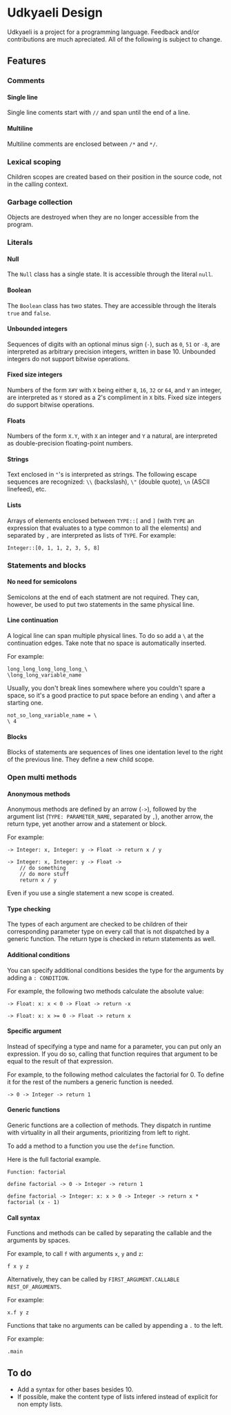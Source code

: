 # Udkyaeli Design

Udkyaeli is a project for a programming language. Feedback and/or contributions are much apreciated. All of the following is subject to change.

## Features

### Comments

#### Single line

Single line coments start with `//` and span until the end of a line.

#### Multiline

Multiline comments are enclosed between `/*` and `*/`.

### Lexical scoping

Children scopes are created based on their position in the source code, not in the calling context.

### Garbage collection

Objects are destroyed when they are no longer accessible from the program.

### Literals

#### Null

The `Null` class has a single state. It is accessible through the literal `null`.

#### Boolean

The `Boolean` class has two states. They are accessible through the literals `true` and `false`.

#### Unbounded integers

Sequences of digits with an optional minus sign (`-`), such as `0`, `51` or `-8`, are interpreted as arbitrary precision integers, written in base 10. Unbounded integers do not support bitwise operations.

#### Fixed size integers

Numbers of the form `X#Y` with `X` being either `8`, `16`, `32` or `64`, and `Y` an integer, are interpreted as `Y` stored as a 2's compliment in `X` bits. Fixed size integers do support bitwise operations.

#### Floats

Numbers of the form `X.Y`, with `X` an integer and `Y` a natural, are interpreted as double-precision floating-point numbers.

#### Strings

Text enclosed in `"`'s is interpreted as strings. The following escape sequences are recognized: `\\` (backslash), `\"` (double quote), `\n` (ASCII linefeed), etc.

#### Lists

Arrays of elements enclosed between `TYPE::[` and `]` (with `TYPE` an expression that evaluates to a type common to all the elements) and separated by `,` are interpreted as lists of `TYPE`.
For example:

```
Integer::[0, 1, 1, 2, 3, 5, 8]
```

### Statements and blocks

#### No need for semicolons

Semicolons at the end of each statment are not required. They can, however, be used to put two statements in the same physical line.

#### Line continuation

A logical line can span multiple physical lines. To do so add a `\` at the continuation edges. Take note that no space is automatically inserted.

For example:
```
long_long_long_long_long_\
\long_long_variable_name
```

Usually, you don't break lines somewhere where you couldn't spare a space, so it's a good practice to put space before an ending `\` and after a starting one.

```
not_so_long_variable_name = \
\ 4
```

#### Blocks

Blocks of statements are sequences of lines one identation level to the right of the previous line. They define a new child scope.

### Open multi methods

#### Anonymous methods

Anonymous methods are defined by an arrow (`->`), followed by the argument list (`TYPE: PARAMETER_NAME`, separated by `,`), another arrow, the return type, yet another arrow and a statement or block.

For example:

```
-> Integer: x, Integer: y -> Float -> return x / y
```

```
-> Integer: x, Integer: y -> Float ->
    // do something
    // do more stuff
    return x / y
```

Even if you use a single statement a new scope is created.

#### Type checking

The types of each argument are checked to be children of their corresponding parameter type on every call that is not dispatched by a generic function. The return type is checked in return statements as well.

#### Additional conditions

You can specify additional conditions besides the type for the arguments by adding a `: CONDITION`.

For example, the following two methods calculate the absolute value:

```
-> Float: x: x < 0 -> Float -> return -x

-> Float: x: x >= 0 -> Float -> return x
```

#### Specific argument

Instead of specifying a type and name for a parameter, you can put only an expression. If you do so, calling that function requires that argument to be equal to the result of that expression.

For example, to the following method calculates the factorial for 0. To define it for the rest of the numbers a generic function is needed.

```
-> 0 -> Integer -> return 1
```

#### Generic functions

Generic functions are a collection of methods. They dispatch in runtime with virtuality in all their arguments, prioritizing from left to right.

To add a method to a function you use the `define` function.

Here is the full factorial example.

```
Function: factorial

define factorial -> 0 -> Integer -> return 1

define factorial -> Integer: x: x > 0 -> Integer -> return x * factorial (x - 1)
```

#### Call syntax

Functions and methods can be called by separating the callable and the arguments by spaces.

For example, to call `f` with arguments `x`, `y` and `z`:

```
f x y z
```

Alternatively, they can be called by `FIRST_ARGUMENT.CALLABLE REST_OF_ARGUMENTS`.

For example:

```
x.f y z
```

Functions that take no arguments can be called by appending a `.` to the left.

For example:

```
.main
```

## To do

* Add a syntax for other bases besides 10.
* If possible, make the content type of lists infered instead of explicit for non empty lists.
